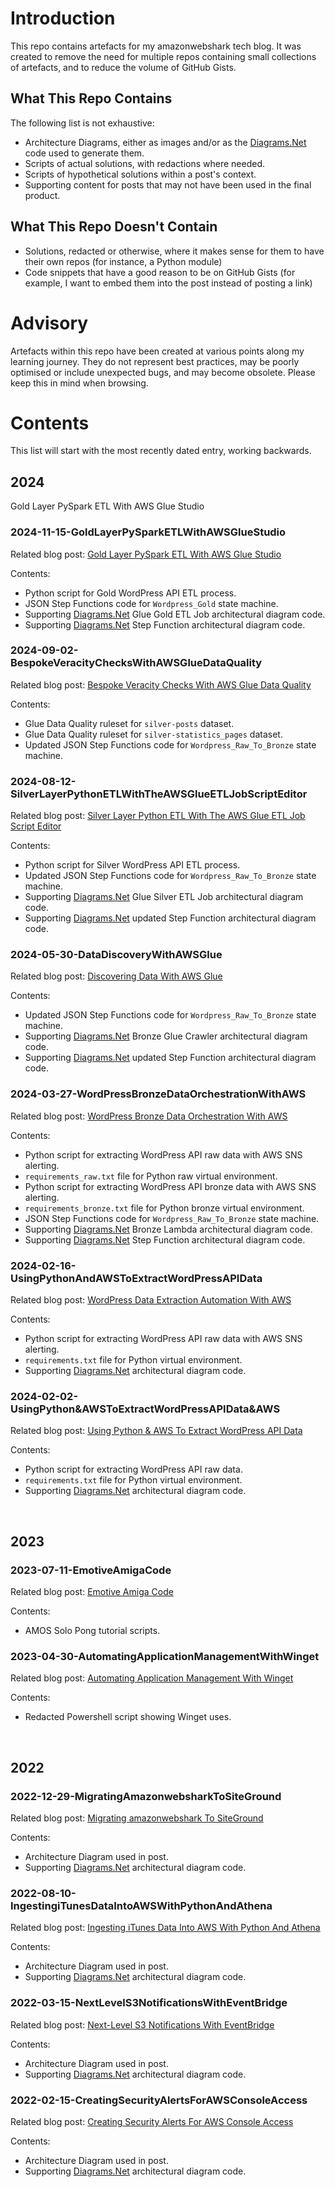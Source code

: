 # Introduction
This repo contains artefacts for my amazonwebshark tech blog.  It was created to remove the need for multiple repos containing small collections of artefacts, and to reduce the volume of GitHub Gists.

## What This Repo Contains
The following list is not exhaustive:

- Architecture Diagrams, either as images and/or as the [Diagrams.Net](https://app.diagrams.net/) code used to generate them.
- Scripts of actual solutions, with redactions where needed.
- Scripts of hypothetical solutions within a post's context.
- Supporting content for posts that may not have been used in the final product.

## What This Repo Doesn't Contain
- Solutions, redacted or otherwise, where it makes sense for them to have their own repos (for instance, a Python module)
- Code snippets that have a good reason to be on GitHub Gists (for example, I want to embed them into the post instead of posting a link)

# Advisory
Artefacts within this repo have been created at various points along my learning journey.  They do not represent best practices, may be poorly optimised or include unexpected bugs, and may become obsolete.  Please keep this in mind when browsing.

# Contents
This list will start with the most recently dated entry, working backwards.

## 2024

Gold Layer PySpark ETL With AWS Glue Studio

### 2024-11-15-GoldLayerPySparkETLWithAWSGlueStudio
Related blog post: [Gold Layer PySpark ETL With AWS Glue Studio](https://amazonwebshark.com/gold-layer-pyspark-etl-with-aws-glue-studio/)

Contents:

- Python script for Gold WordPress API ETL process.
- JSON Step Functions code for `Wordpress_Gold` state machine.
- Supporting [Diagrams.Net](https://app.diagrams.net/) Glue Gold ETL Job architectural diagram code.
- Supporting [Diagrams.Net](https://app.diagrams.net/) Step Function architectural diagram code.


### 2024-09-02-BespokeVeracityChecksWithAWSGlueDataQuality
Related blog post: [Bespoke Veracity Checks With AWS Glue Data Quality](https://amazonwebshark.com/bespoke-veracity-checks-with-aws-glue-data-quality/)

Contents:

- Glue Data Quality ruleset for `silver-posts` dataset.
- Glue Data Quality ruleset for `silver-statistics_pages` dataset.
- Updated JSON Step Functions code for `Wordpress_Raw_To_Bronze` state machine.


### 2024-08-12-SilverLayerPythonETLWithTheAWSGlueETLJobScriptEditor
Related blog post: [Silver Layer Python ETL With The AWS Glue ETL Job Script Editor](https://amazonwebshark.com/silver-layer-python-etl-with-the-aws-glue-etl-job-script-editor/)

Contents:

- Python script for Silver WordPress API ETL process.
- Updated JSON Step Functions code for `Wordpress_Raw_To_Bronze` state machine.
- Supporting [Diagrams.Net](https://app.diagrams.net/) Glue Silver ETL Job architectural diagram code.
- Supporting [Diagrams.Net](https://app.diagrams.net/) updated Step Function architectural diagram code.


### 2024-05-30-DataDiscoveryWithAWSGlue
Related blog post: [Discovering Data With AWS Glue](https://amazonwebshark.com/discovering-data-with-aws-glue/)

Contents:

- Updated JSON Step Functions code for `Wordpress_Raw_To_Bronze` state machine.
- Supporting [Diagrams.Net](https://app.diagrams.net/) Bronze Glue Crawler architectural diagram code.
- Supporting [Diagrams.Net](https://app.diagrams.net/) updated Step Function architectural diagram code.


### 2024-03-27-WordPressBronzeDataOrchestrationWithAWS
Related blog post: [WordPress Bronze Data Orchestration With AWS](https://amazonwebshark.com/wordpress-bronze-data-orchestration-with-aws/)

Contents:

- Python script for extracting WordPress API raw data with AWS SNS alerting.
- `requirements_raw.txt` file for Python raw virtual environment.
- Python script for extracting WordPress API bronze data with AWS SNS alerting.
- `requirements_bronze.txt` file for Python bronze virtual environment.
- JSON Step Functions code for `Wordpress_Raw_To_Bronze` state machine.
- Supporting [Diagrams.Net](https://app.diagrams.net/) Bronze Lambda architectural diagram code.
- Supporting [Diagrams.Net](https://app.diagrams.net/) Step Function architectural diagram code.


### 2024-02-16-UsingPythonAndAWSToExtractWordPressAPIData
Related blog post: [WordPress Data Extraction Automation With AWS](https://amazonwebshark.com/wordpress-data-extraction-automation-with-aws/)

Contents:

- Python script for extracting WordPress API raw data with AWS SNS alerting.
- `requirements.txt` file for Python virtual environment.
- Supporting [Diagrams.Net](https://app.diagrams.net/) architectural diagram code.


### 2024-02-02-UsingPython&AWSToExtractWordPressAPIData&AWS
Related blog post: [Using Python & AWS To Extract WordPress API Data](https://amazonwebshark.com/using-python-aws-to-extract-wordpress-api-data/)

Contents:

- Python script for extracting WordPress API raw data.
- `requirements.txt` file for Python virtual environment.
- Supporting [Diagrams.Net](https://app.diagrams.net/) architectural diagram code.

<br>

## 2023

### 2023-07-11-EmotiveAmigaCode
Related blog post: [Emotive Amiga Code](https://amazonwebshark.com/emotive-amiga-code/)

Contents: 

- AMOS Solo Pong tutorial scripts.


### 2023-04-30-AutomatingApplicationManagementWithWinget
Related blog post: [Automating Application Management With Winget](https://amazonwebshark.com/automating-application-management-with-winget/)

Contents: 

- Redacted Powershell script showing Winget uses.

<br>

## 2022

### 2022-12-29-MigratingAmazonwebsharkToSiteGround
Related blog post: [Migrating amazonwebshark To SiteGround](https://amazonwebshark.com/migrating-amazonwebshark-to-siteground/)

Contents: 

- Architecture Diagram used in post.
- Supporting [Diagrams.Net](https://app.diagrams.net/) architectural diagram code.


### 2022-08-10-IngestingiTunesDataIntoAWSWithPythonAndAthena
Related blog post: [Ingesting iTunes Data Into AWS With Python And Athena](https://amazonwebshark.com/ingesting-itunes-data-into-aws-with-python-and-athena/)

Contents: 

- Architecture Diagram used in post.
- Supporting [Diagrams.Net](https://app.diagrams.net/) architectural diagram code.


### 2022-03-15-NextLevelS3NotificationsWithEventBridge
Related blog post: [Next-Level S3 Notifications With EventBridge](https://amazonwebshark.com/next-level-s3-notifications-with-eventbridge/)

Contents: 

- Architecture Diagram used in post.
- Supporting [Diagrams.Net](https://app.diagrams.net/) architectural diagram code.


### 2022-02-15-CreatingSecurityAlertsForAWSConsoleAccess
Related blog post: [Creating Security Alerts For AWS Console Access](https://amazonwebshark.com/creating-security-alerts-for-aws-console-access/)

Contents: 

- Architecture Diagram used in post.
- Supporting [Diagrams.Net](https://app.diagrams.net/) architectural diagram code.
